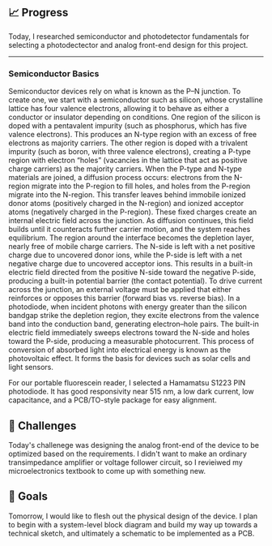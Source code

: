 ## 📈 Progress
Today, I researched semiconductor and photodetector fundamentals for selecting a photodectector and analog front-end design for this project.

---

### Semiconductor Basics
Semiconductor devices rely on what is known as the P–N junction. To create one, we start with a semiconductor such as silicon, whose crystalline lattice has four valence electrons, allowing it to behave as either a conductor or insulator depending on conditions. One region of the silicon is doped with a pentavalent impurity (such as phosphorus, which has five valence electrons). This produces an N-type region with an excess of free electrons as majority carriers. The other region is doped with a trivalent impurity (such as boron, with three valence electrons), creating a P-type region with electron “holes” (vacancies in the lattice that act as positive charge carriers) as the majority carriers. When the P-type and N-type materials are joined, a diffusion process occurs: electrons from the N-region migrate into the P-region to fill holes, and holes from the P-region migrate into the N-region. This transfer leaves behind immobile ionized donor atoms (positively charged in the N-region) and ionized acceptor atoms (negatively charged in the P-region). These fixed charges create an internal electric field across the junction. As diffusion continues, this field builds until it counteracts further carrier motion, and the system reaches equilibrium. The region around the interface becomes the depletion layer, nearly free of mobile charge carriers. The N-side is left with a net positive charge due to uncovered donor ions, while the P-side is left with a net negative charge due to uncovered acceptor ions. This results in a built-in electric field directed from the positive N-side toward the negative P-side, producing a built-in potential barrier (the contact potential). To drive current across the junction, an external voltage must be applied that either reinforces or opposes this barrier (forward bias vs. reverse bias). In a photodiode, when incident photons with energy greater than the silicon bandgap strike the depletion region, they excite electrons from the valence band into the conduction band, generating electron–hole pairs. The built-in electric field immediately sweeps electrons toward the N-side and holes toward the P-side, producing a measurable photocurrent. This process of conversion of absorbed light into electrical energy is known as the photovoltaic effect. It forms the basis for devices such as solar cells and light sensors.

For our portable fluorescein reader, I selected a Hamamatsu S1223 PIN photodiode. It has good responsivity near 515 nm, a low dark current, low capacitance, and a PCB/TO-style package for easy alignment. 

## 🧩 Challenges
Today's challenege was designing the analog front-end of the device to be optimized based on the requirements. I didn't want to make an ordinary transimpedance amplifier or voltage follower circuit, so I revieiwed my microelectronics textbook to come up with something new. 

## 🥅 Goals
Tomorrow, I would like to flesh out the physical design of the device. I plan to begin with a system-level block diagram and build my way up towards a technical sketch, and ultimately a schematic to be implemented as a PCB.

